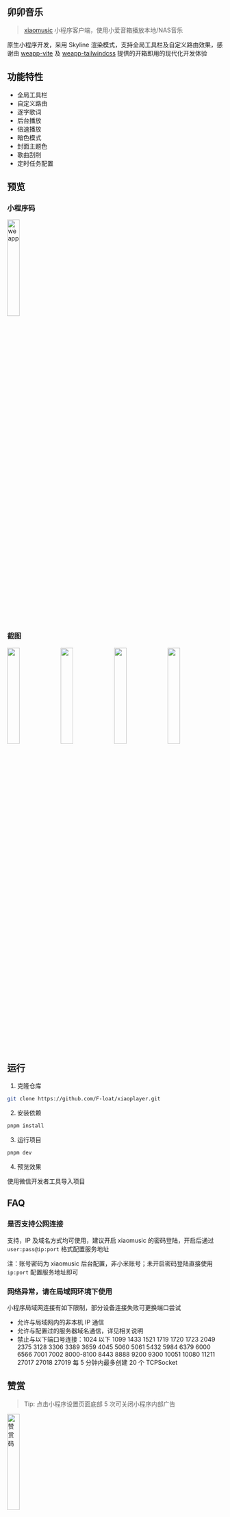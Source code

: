 ## 卯卯音乐

> [xiaomusic](https://github.com/hanxi/xiaomusic) 小程序客户端，使用小爱音箱播放本地/NAS音乐

原生小程序开发，采用 Skyline 渲染模式，支持全局工具栏及自定义路由效果，感谢由 [weapp-vite](https://github.com/weapp-vite/weapp-vite) 及 [weapp-tailwindcss](https://github.com/sonofmagic/weapp-tailwindcss) 提供的开箱即用的现代化开发体验

## 功能特性

- 全局工具栏
- 自定义路由
- 逐字歌词
- 后台播放
- 倍速播放
- 暗色模式
- 封面主题色
- 歌曲刮削
- 定时任务配置

## 预览

### 小程序码

<p>
  <img alt="weapp" src="https://assets-1251785959.cos.ap-beijing.myqcloud.com/xiaoplayer/weappcode.jpg" width="24%" />
</p>

### 截图

<p>
  <img src="https://assets-1251785959.cos.ap-beijing.myqcloud.com/xiaoplayer/screenshot/5.png" width="24%" />
  <img src="https://assets-1251785959.cos.ap-beijing.myqcloud.com/xiaoplayer/screenshot/6.png" width="24%" />
  <img src="https://assets-1251785959.cos.ap-beijing.myqcloud.com/xiaoplayer/screenshot/7.png" width="24%" />
  <img src="https://assets-1251785959.cos.ap-beijing.myqcloud.com/xiaoplayer/screenshot/8.png" width="24%" />
</p>

## 运行

1. 克隆仓库

```sh
git clone https://github.com/F-loat/xiaoplayer.git
```

2. 安装依赖

```sh
pnpm install
```

3. 运行项目

```sh
pnpm dev
```

4. 预览效果

使用微信开发者工具导入项目

## FAQ

### 是否支持公网连接

支持，IP 及域名方式均可使用，建议开启 xiaomusic 的密码登陆，开启后通过 `user:pass@ip:port` 格式配置服务地址

注：账号密码为 xiaomusic 后台配置，非小米账号；未开启密码登陆直接使用 `ip:port` 配置服务地址即可

### 网络异常，请在局域网环境下使用

小程序局域网连接有如下限制，部分设备连接失败可更换端口尝试

- 允许与局域网内的非本机 IP 通信
- 允许与配置过的服务器域名通信，详见相关说明
- 禁止与以下端口号连接：1024 以下 1099 1433 1521 1719 1720 1723 2049 2375 3128 3306 3389 3659 4045 5060 5061 5432 5984 6379 6000 6566 7001 7002 8000-8100 8443 8888 9200 9300 10051 10080 11211 27017 27018 27019
  每 5 分钟内最多创建 20 个 TCPSocket

## 赞赏

> Tip: 点击小程序设置页面底部 5 次可关闭小程序内部广告

<p>
  <img alt="赞赏码" src="https://assets-1251785959.cos.ap-beijing.myqcloud.com/reward.png" width="24%" />
</p>
